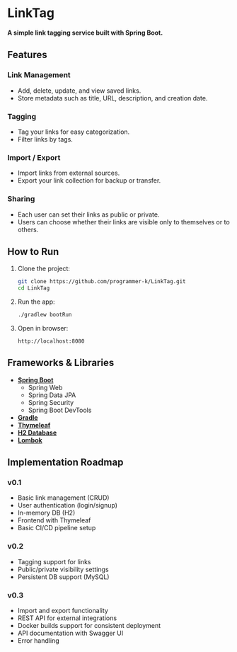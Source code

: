 # LinkTag

**A simple link tagging service built with Spring Boot.**

## Features

### Link Management
- Add, delete, update, and view saved links.
- Store metadata such as title, URL, description, and creation date.

### Tagging
- Tag your links for easy categorization.
- Filter links by tags.

### Import / Export
- Import links from external sources.
- Export your link collection for backup or transfer.

### Sharing
- Each user can set their links as public or private.
- Users can choose whether their links are visible only to themselves or to others.

## How to Run

1. Clone the project:
    ```bash
    git clone https://github.com/programmer-k/LinkTag.git
    cd LinkTag
    ```

2. Run the app:
    ```bash
    ./gradlew bootRun
    ```

3. Open in browser:
    ```
    http://localhost:8080
    ```

## Frameworks & Libraries

- **[Spring Boot](https://spring.io/projects/spring-boot)**
    - Spring Web
    - Spring Data JPA
    - Spring Security
    - Spring Boot DevTools
- **[Gradle](https://gradle.org/)**
- **[Thymeleaf](https://www.thymeleaf.org/)**
- **[H2 Database](https://www.h2database.com/)**
- **[Lombok](https://projectlombok.org/)**

## Implementation Roadmap

### v0.1
- Basic link management (CRUD)
- User authentication (login/signup)
- In-memory DB (H2)
- Frontend with Thymeleaf
- Basic CI/CD pipeline setup

### v0.2
- Tagging support for links
- Public/private visibility settings
- Persistent DB support (MySQL)

### v0.3
- Import and export functionality
- REST API for external integrations
- Docker builds support for consistent deployment
- API documentation with Swagger UI
- Error handling
